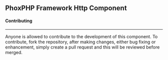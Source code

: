 ## PhoxPHP Framework Http Component

#### Contributing
---

Anyone is allowed to contribute to the development of this component. To contribute, fork the repository, after making changes, either bug fixing or enhancement, simply create a pull request and this will be reviewed before merged.